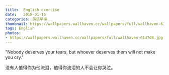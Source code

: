 ```yaml
---
title:  English exercise
date:   2018-01-16
categories: 英语早操
thumbnail: https://wallpapers.wallhaven.cc/wallpapers/full/wallhaven-614708.jpg
tags: English
photos:
- https://wallpapers.wallhaven.cc/wallpapers/full/wallhaven-614708.jpg
---
```


"Nobody deserves your tears, but whoever deserves them will not make you cry."
<p>没有人值得你为他流泪，值得你流泪的人不会让你哭泣。</p>
